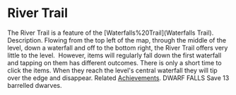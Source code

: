 # River Trail

The River Trail is a feature of the [Waterfalls%20Trail](Waterfalls Trail).
Description.
Flowing from the top left of the map, through the middle of the level, down a waterfall and off to the bottom right, the River Trail offers very little to the level.  However, items will regularly fall down the first waterfall and tapping on them has different outcomes.
There is only a short time to click the items. When they reach the level's central waterfall they will tip over the edge and disappear.
Related [Achievements](Achievements).
 DWARF FALLS Save 13 barrelled dwarves.